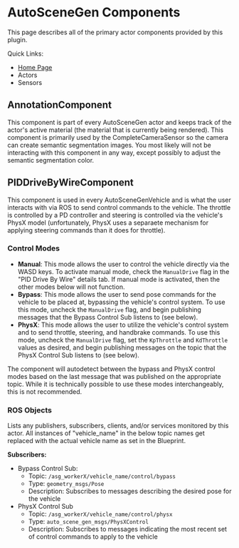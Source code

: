 # AutoSceneGen Components

This page describes all of the primary actor components provided by this plugin.

Quick Links:
- [Home Page](https://github.com/tsender/AutomaticSceneGeneration)
- Actors
- Sensors


## AnnotationComponent

This component is part of every AutoSceneGen actor and keeps track of the actor's active material (the material that is currently being rendered). This component is primarily used by the CompleteCameraSensor so the camera can create semantic segmentation images. You most likely will not be interacting with this component in any way, except possibly to adjust the semantic segmentation color.

## PIDDriveByWireComponent

This component is used in every AutoSceneGenVehicle and is what the user interacts with via ROS to send control commands to the vehicle. The throttle is controlled by a PD controller and steering is controlled via the vehicle's PhysX model (unfortunately, PhysX uses a separaete mechanism for applying steering commands than it does for throttle).

### Control Modes

- **Manual**: This mode allows the user to control the vehicle directly via the WASD keys. To activate manual mode, check the `ManualDrive` flag in the "PID Drive By Wire" details tab. If manual mode is activated, then the other modes below will not function.
- **Bypass**: This mode allows the user to send pose commands for the vehicle to be placed at, bypassing the vehicle's control system. To use this mode, uncheck the `ManualDrive` flag, and begin publishing messages that the Bypass Control Sub listens to (see below).
- **PhysX**: This mode allows the user to utilize the vehicle's control system and to send throttle, steering, and handbrake commands. To use this mode, uncheck the `ManualDrive` flag, set the `KpThrottle` and `KdThrottle` values as desired, and begin publishing messages on the topic that the PhysX Control Sub listens to (see below).

The component will autodetect between the bypass and PhysX control modes based on the last message that was published on the appropriate topic. While it is technically possible to use these modes interchangeably, this is not recommended.

### ROS Objects

Lists any publishers, subscribers, clients, and/or services monitored by this actor. All instances of "vehicle_name" in the below topic names get replaced with the actual vehicle name as set in the Blueprint.

**Subscribers:**
- Bypass Control Sub:
  - Topic: `/asg_workerX/vehicle_name/control/bypass`
  - Type: `geometry_msgs/Pose`
  - Description: Subscribes to messages describing the desired pose for the vehicle
- PhysX Control Sub
  - Topic: `/asg_workerX/vehicle_name/control/physx`
  - Type: `auto_scene_gen_msgs/PhysXControl`
  - Description: Subscribes to messages indicating the most recent set of control commands to apply to the vehicle
